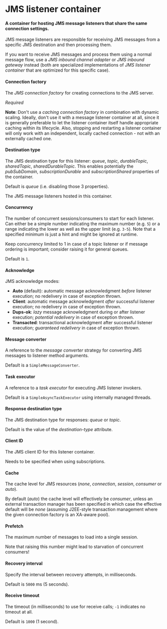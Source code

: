 # JMS listener container
#### A container for hosting JMS message listeners that share the same connection settings.
JMS message listeners are responsible for receiving JMS messages from a specific JMS destination and then processing them.

If you want to receive JMS messages and process them using a normal message flow, use a <i>JMS inbound channel adapter</i> or <i>JMS inbound gateway</i> instead (both are specialized implementations of <i>JMS listener container</i> that are optimized for this specific case).

#### Connection factory
The <i>JMS connection factory</i> for creating connections to the JMS server.

<i>Required</i>

<b>Note</b>: Don't use a <i>caching connection factory</i> in combination with dynamic scaling. Ideally, don't use it with a message listener container at all, since it is generally preferable to let the listener container itself handle appropriate caching within its lifecycle. Also, stopping and restarting a listener container will only work with an independent, locally cached connection - not with an externally cached one.

#### Destination type
The JMS destination type for this listener: <i>queue</i>, <i>topic</i>, <i>durableTopic</i>, <i>sharedTopic</i>, <i>sharedDurableTopic</i>. This enables potentially the <i>pubSubDomain</i>, <i>subscriptionDurable</i> and <i>subscriptionShared</i> properties of the container.

Default is <i>queue</i> (i.e. disabling those 3 properties).


The JMS message listeners hosted in this container.

#### Concurrency
The number of concurrent sessions/consumers to start for each listener. Can either be a simple number indicating the maximum number (e.g. <code>5</code>) or a range indicating the lower as well as the upper limit (e.g. <code>3-5</code>). Note that a specified minimum is just a hint and might be ignored at runtime.

Keep concurrency limited to 1 in case of a topic listener or if message ordering is important; consider raising it for general queues.

Default is <code>1</code>.

#### Acknowledge
JMS acknowledge modes:
- <b>Auto</b> (default): automatic message acknowledgment <i>before</i> listener execution; no redelivery in case of exception thrown.
- <b>Client</b>: automatic message acknowledgment <i>after</i> successful listener execution; no redelivery in case of exception thrown.
- <b>Dups-ok</b>: <i>lazy</i> message acknowledgment during or after listener execution; <i>potential redelivery</i> in case of exception thrown.
- <b>Transacted</b>: transactional acknowledgment after successful listener execution; <i>guaranteed redelivery</i> in case of exception thrown.

#### Message converter
A reference to the <i>message converter</i> strategy for converting JMS messages to listener method arguments.

Default is a <code>SimpleMessageConverter</code>.

#### Task executor
A reference to a <i>task executor</i> for executing JMS listener invokers.

Default is a <code>SimpleAsyncTaskExecutor</code> using internally managed threads.

#### Response destination type
The JMS destination type for responses: <i>queue</i> or <i>topic</i>.

Default is the value of the <i>destination-type</i> attribute.

#### Client ID
The JMS client ID for this listener container.

Needs to be specified when using subscriptions.

#### Cache
The cache level for JMS resources (<i>none</i>, <i>connection</i>, <i>session</i>, <i>consumer</i> or <i>auto</i>).

By default (<i>auto</i>) the cache level will effectively be <i>consumer</i>, unless an external transaction manager has been specified in which case the effective default will be <i>none</i> (assuming J2EE-style transaction management where the given connection factory is an XA-aware pool).

#### Prefetch
The maximum number of messages to load into a single session.

Note that raising this number might lead to starvation of concurrent consumers!

#### Recovery interval
Specify the interval between recovery attempts, in milliseconds.

Default is <code>5000</code> ms (5 seconds).

#### Receive timeout
The timeout (in milliseconds) to use for receive calls; <code>-1</code> indicates no timeout at all.

Default is <code>1000</code> (1 second).

